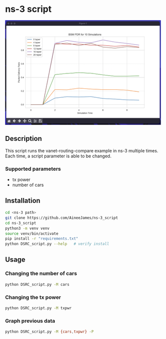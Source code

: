 # ns-3 script
![TXPWR_EXAMPLE](./imgs/tx_example.png)
## Description
This script runs the vanet-routing-compare example in ns-3 multiple times. Each time, a script parameter is able to be changed.
### Supported parameters
- tx power
- number of cars
## Installation
```bash
cd <ns-3 path>
git clone https://github.com/AineeJames/ns-3_script
cd ns-3_script
python3 -m venv venv
source venv/bin/activate
pip install -r "requirements.txt"
python DSRC_script.py --help   # verify install
```
## Usage
### Changing the number of cars
```bash
python DSRC_script.py -M cars
```
### Changing the tx power
```bash
python DSRC_script.py -M txpwr
```
### Graph previous data
```bash
python DSRC_script.py -M {cars,txpwr} -P
```
